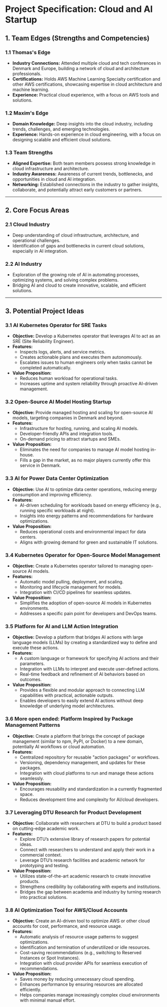 # Project Specification: Cloud and AI Startup

## 1. Team Edges (Strengths and Competencies)

### 1.1 Thomas's Edge
- **Industry Connections:** Attended multiple cloud and tech conferences in Denmark and Europe, building a network of cloud and architecture professionals.
- **Certifications:** Holds AWS Machine Learning Specialty certification and other AWS certifications, showcasing expertise in cloud architecture and machine learning.
- **Experience:** Practical cloud experience, with a focus on AWS tools and solutions.

### 1.2 Maxim's Edge
- **Domain Knowledge:** Deep insights into the cloud industry, including trends, challenges, and emerging technologies.
- **Experience:** Hands-on experience in cloud engineering, with a focus on designing scalable and efficient cloud solutions.

### 1.3 Team Strengths
- **Aligned Expertise:** Both team members possess strong knowledge in cloud infrastructure and architecture.
- **Industry Awareness:** Awareness of current trends, bottlenecks, and opportunities in cloud and AI integration.
- **Networking:** Established connections in the industry to gather insights, collaborate, and potentially attract early customers or partners.

---

## 2. Core Focus Areas

### 2.1 Cloud Industry
- Deep understanding of cloud infrastructure, architecture, and operational challenges.
- Identification of gaps and bottlenecks in current cloud solutions, especially in AI integration.

### 2.2 AI Industry
- Exploration of the growing role of AI in automating processes, optimizing systems, and solving complex problems.
- Bridging AI and cloud to create innovative, scalable, and efficient solutions.

---

## 3. Potential Project Ideas

### 3.1 AI Kubernetes Operator for SRE Tasks
- **Objective:** Develop a Kubernetes operator that leverages AI to act as an SRE (Site Reliability Engineer).
- **Features:**
  - Inspects logs, alerts, and service metrics.
  - Creates actionable plans and executes them autonomously.
  - Escalates issues to human engineers only when tasks cannot be completed automatically.
- **Value Proposition:**
  - Reduces human workload for operational tasks.
  - Increases uptime and system reliability through proactive AI-driven management.

### 3.2 Open-Source AI Model Hosting Startup
- **Objective:** Provide managed hosting and scaling for open-source AI models, targeting companies in Denmark and beyond.
- **Features:**
  - Infrastructure for hosting, running, and scaling AI models.
  - Developer-friendly APIs and integration tools.
  - On-demand pricing to attract startups and SMEs.
- **Value Proposition:**
  - Eliminates the need for companies to manage AI model hosting in-house.
  - Fills a gap in the market, as no major players currently offer this service in Denmark.

### 3.3 AI for Power Data Center Optimization
- **Objective:** Use AI to optimize data center operations, reducing energy consumption and improving efficiency.
- **Features:**
  - AI-driven scheduling for workloads based on energy efficiency (e.g., running specific workloads at night).
  - Insights into energy patterns and recommendations for hardware optimizations.
- **Value Proposition:**
  - Reduces operational costs and environmental impact for data centers.
  - Aligns with growing demand for green and sustainable IT solutions.

### 3.4 Kubernetes Operator for Open-Source Model Management
- **Objective:** Create a Kubernetes operator tailored to managing open-source AI models.
- **Features:**
  - Automatic model pulling, deployment, and scaling.
  - Monitoring and lifecycle management for models.
  - Integration with CI/CD pipelines for seamless updates.
- **Value Proposition:**
  - Simplifies the adoption of open-source AI models in Kubernetes environments.
  - Addresses a specific pain point for developers and DevOps teams.

### 3.5 Platform for AI and LLM Action Integration
- **Objective:** Develop a platform that bridges AI actions with large language models (LLMs) by creating a standardized way to define and execute these actions.
- **Features:**
  - A custom language or framework for specifying AI actions and their parameters.
  - Integration with LLMs to interpret and execute user-defined actions.
  - Real-time feedback and refinement of AI behaviors based on outcomes.
- **Value Proposition:**
  - Provides a flexible and modular approach to connecting LLM capabilities with practical, actionable outputs.
  - Enables developers to easily extend AI actions without deep knowledge of underlying model architectures.

### 3.6 More open ended: Platform Inspired by Package Management Patterns
- **Objective:** Create a platform that brings the concept of package management (similar to npm, PyPI, or Docker) to a new domain, potentially AI workflows or cloud automation.
- **Features:**
  - Centralized repository for reusable "action packages" or workflows.
  - Versioning, dependency management, and updates for these packages.
  - Integration with cloud platforms to run and manage these actions seamlessly.
- **Value Proposition:**
  - Encourages reusability and standardization in a currently fragmented space.
  - Reduces development time and complexity for AI/cloud developers.

### 3.7 Leveraging DTU Research for Product Development
- **Objective:** Collaborate with researchers at DTU to build a product based on cutting-edge academic work.
- **Features:**
  - Explore DTU’s extensive library of research papers for potential ideas.
  - Connect with researchers to understand and apply their work in a commercial context.
  - Leverage DTU’s research facilities and academic network for prototyping and testing.
- **Value Proposition:**
  - Utilizes state-of-the-art academic research to create innovative products.
  - Strengthens credibility by collaborating with experts and institutions.
  - Bridges the gap between academia and industry by turning research into practical solutions.

### 3.8 AI Optimization Tool for AWS/Cloud Accounts
- **Objective:** Create an AI-driven tool to optimize AWS or other cloud accounts for cost, performance, and resource usage.
- **Features:**
  - Automatic analysis of resource usage patterns to suggest optimizations.
  - Identification and termination of underutilized or idle resources.
  - Cost-saving recommendations (e.g., switching to Reserved Instances or Spot Instances).
  - Integration with cloud provider APIs for seamless execution of recommendations.
- **Value Proposition:**
  - Saves money by reducing unnecessary cloud spending.
  - Enhances performance by ensuring resources are allocated efficiently.
  - Helps companies manage increasingly complex cloud environments with minimal manual effort.
